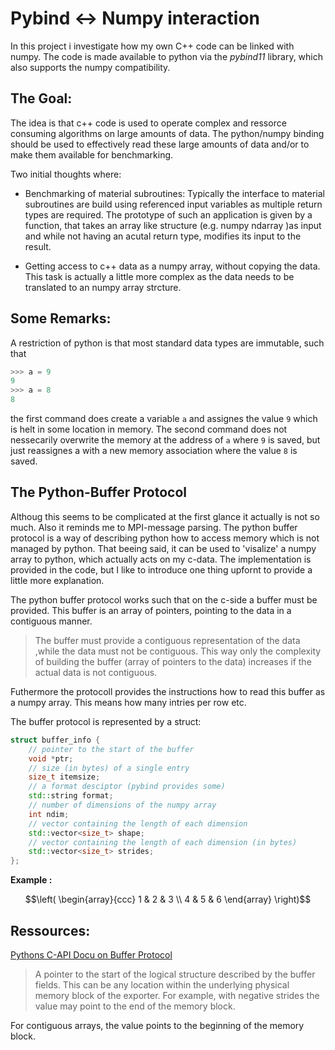 # Pybind <-> Numpy interaction

In this project i investigate how my own C++ code can be linked with numpy. The code is made available to python via the *pybind11* library, which also supports the numpy compatibility.

## The Goal:
The idea is that c++ code is used to operate complex and ressorce consuming algorithms on large amounts of data. The python/numpy binding should be used to effectively read these large amounts of data and/or to make them available for benchmarking. 

Two initial thoughts where:
* Benchmarking of material subroutines: Typically the interface to material subroutines are build using referenced input variables as multiple return types are required. The prototype of such an application is given by a function, that takes an array like structure (e.g. numpy ndarray )as input and while not having an acutal return type, modifies its input to the result.

* Getting access to c++ data as a numpy array, without copying the data. This task is actually a little more complex as the data needs to be translated to an numpy array strcture.

## Some Remarks:
A restriction of python is that most standard data types are immutable, such that
```python
>>> a = 9
9
>>> a = 8
8
```
the first command does create a variable `a` and assignes the value `9` which is helt in some location in memory. The second command does not nessecarily overwrite the memory at the address of `a` where `9` is saved, but just reassignes a with a new memory association where the value `8` is saved.

## The Python-Buffer Protocol
Althoug this seems to be complicated at the first glance it actually is not so much. Also it reminds me to MPI-message parsing. The python buffer protocol is a way of describing python how to access memory which is not managed by python. That beeing said, it can be used to 'visalize' a numpy array to python, which actually acts on my c-data.
The implementation is provided in the code, but I like to introduce one thing upfornt to provide a little more explanation.

The python buffer protocol works such that on the c-side a buffer must be provided. This buffer is an array of pointers, pointing to the data in a contiguous manner.

> The buffer must provide a contiguous representation of the data ,while the data must not be contiguous. This way only the complexity of building the buffer (array of pointers to the data) increases if the actual data is not contiguous.

Futhermore the protocoll provides the instructions how to read this buffer as a numpy array. This means how many intries per row etc.

The buffer protocol is represented by a struct:
```c++
struct buffer_info {
    // pointer to the start of the buffer
    void *ptr;
    // size (in bytes) of a single entry 
    size_t itemsize;
    // a format desciptor (pybind provides some)
    std::string format;
    // number of dimensions of the numpy array
    int ndim;
    // vector containing the length of each dimension
    std::vector<size_t> shape;
    // vector containing the length of each dimension (in bytes)
    std::vector<size_t> strides;
};
```
**Example :**

```math
\left(
\begin{array}{ccc} 
1 & 2 & 3 \\ 
4 & 5 & 6 
\end{array}
\right)
```

## Ressources:
[Pythons C-API Docu on Buffer Protocol](https://docs.python.org/3/c-api/buffer.html)

>A pointer to the start of the logical structure described by the buffer fields. This can be any location within the underlying physical memory block of the exporter. For example, with negative strides the value may point to the end of the memory block.

For contiguous arrays, the value points to the beginning of the memory block.


